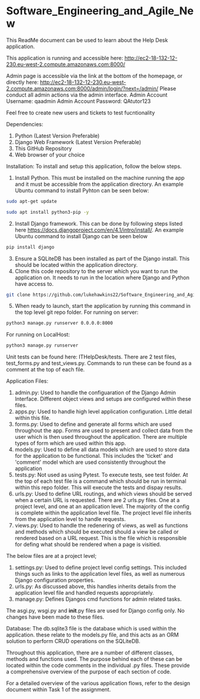 # Software_Engineering_and_Agile_New
This ReadMe document can be used to learn about the Help Desk application.

This application is running and accessible here:
http://ec2-18-132-12-230.eu-west-2.compute.amazonaws.com:8000/

Admin page is accessible via the link at the bottom of the homepage, or directly here:
http://ec2-18-132-12-230.eu-west-2.compute.amazonaws.com:8000/admin/login/?next=/admin/
Please conduct all admin actions via the admin interface. 
Admin Account Username: qaadmin
Admin Account Password: QAtutor123

Feel free to create new users and tickets to test fucntionality

Dependencies:
1. Python (Latest Version Preferable)
2. Django Web Framework (Latest Version Preferable)
3. This GitHub Repository
4. Web browser of your choice

Installation:
To install and setup this application, follow the below steps.
1. Install Python. This must be installed on the machine running the app and it must be accessible from the application directory. An example Ubuntu command to install Pyhton can be seen below:
```bash
sudo apt-get update
```
```bash
sudo apt install python3-pip -y
```
2. Install Django framework. This can be done by following steps listed here https://docs.djangoproject.com/en/4.1/intro/install/. An example Ubuntu command to install Django can be seen below
```bash
pip install django
```
3. Ensure a SQLiteDB has been installed as part of the Django install. This should be located within the application directory.
4. Clone this code repository to the server which you want to run the application on. It needs to run in the location where Django and Python have access to. 
```bash
git clone https://github.com/lukehawkins22/Software_Engineering_and_Agile.git
```
5. When ready to launch, start the application by running this command in the top level git repo folder. 
For running on server:
```bash
python3 manage.py runserver 0.0.0.0:8000
```
For running on LocalHost:
```bash
python3 manage.py runserver 
```

Unit tests can be found here: ITHelpDesk/tests. There are 2 test files, test_forms.py and test_views.py. Commands to run these can be found as a comment at the top of each file.

Application Files:
1. admin.py: Used to handle the configuaration of the Django Admin Interface. Different object views and setups are configured within these files.
2. apps.py: Used to handle high level application configuration. Little detail within this file.
3. forms.py: Used to define and generate all forms which are used throughout the app. Forms are used to present and collect data from the user which is then used throughout the application. There are multiple types of form which are used within this app.
4. models.py: Used to define all data models which are used to store data for the application to be functional. This includes the 'ticket' and 'comment' model which are used consistently throughout the application
5. tests.py: Not used as using Pytest. To execute tests, see test folder. At the top of each test file is a command which should be run in terminal within this repo folder. This will execute the tests and dispay results. 
6. urls.py: Used to define URL routings, and which views should be served when a certain URL is requested. There are 2 urls.py files. One at a project level, and one at an application level. The majority of the config is complete within the application level file. The project level file inherits from the application level to handle requests.
7. views.py: Used to handle the redenering of views, as well as functions and methods which should be executed should a view be called or rendered based on a URL request. This is the file which is responsible for defing what should be rendered when a page is visitied. 

The below files are at a project level;
1. settings.py: Used to define project level config settings. This included things such as links to the application level files, as well as numerous Django configuration properties. 
2. urls.py: As discussed above, this handles inherits details from the application level file and handled requests appropriately. 
3. manage.py: Defines Djangos cmd functions for admin related tasks.

The asgi.py, wsgi.py and __init__.py files are used for Django config only. No changes have been made to these files. 

Database: The db.sqlite3 file is the database which is used within the application. these relate to the models.py file, and this acts as an ORM solution to perform CRUD operations on the SQLiteDB. 

Throughout this application, there are a number of different classes, methods and functions used. The purpose behind each of these can be located within the code comments in the individual .py files. These provide a comprehensive overview of the purpose of each section of code. 

For a detailed overview of the various application flows, refer to the design document within Task 1 of the assignment. 

